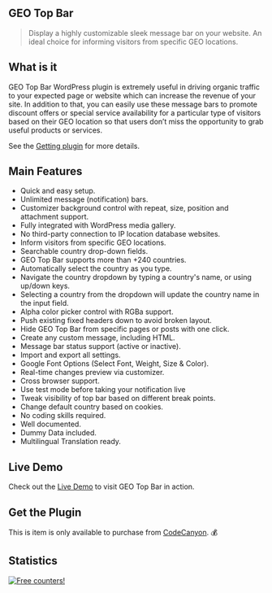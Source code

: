 ## GEO Top Bar

> Display a highly customizable sleek message bar on your website. An ideal choice for informing visitors from specific GEO locations.

## What is it

GEO Top Bar WordPress plugin is extremely useful in driving organic traffic to your expected page or website which can increase the revenue of your site. In addition to that, you can easily use these message bars to promote discount offers or special service availability for a particular type of visitors based on their GEO location so that users don’t miss the opportunity to grab useful products or services.

See the [Getting plugin](getting-the-plugin-downloaded-from-envato) for more details.

## Main Features

* Quick and easy setup.
* Unlimited message (notification) bars.
* Customizer background control with repeat, size, position and attachment support.
* Fully integrated with WordPress media gallery.
* No third-party connection to IP location database websites.
* Inform visitors from specific GEO locations.
* Searchable country drop-down fields.
* GEO Top Bar supports more than +240 countries.
* Automatically select the country as you type.
* Navigate the country dropdown by typing a country's name, or using up/down keys.
* Selecting a country from the dropdown will update the country name in the input field.
* Alpha color picker control with RGBa support.
* Push existing fixed headers down to avoid broken layout.
* Hide GEO Top Bar from specific pages or posts with one click.
* Create any custom message, including HTML.
* Message bar status support (active or inactive).
* Import and export all settings.
* Google Font Options (Select Font, Weight, Size & Color).
* Real-time changes preview via customizer.
* Cross browser support.
* Use test mode before taking your notification live
* Tweak visibility of top bar based on different break points.
* Change default country based on cookies.
* No coding skills required.
* Well documented.
* Dummy Data included.
* Multilingual Translation ready.

## Live Demo

Check out the [Live Demo](https://demo.mypreview.one/geo-top-bar/) to visit GEO Top Bar in action.

## Get the Plugin

This is item is only available to purchase from [CodeCanyon](https://goo.gl/BDahGU). :moneybag:

## Statistics

<a href="http://info.flagcounter.com/uvO8"><img src="https://s09.flagcounter.com/count2/uvO8/bg_FFFFFF/txt_000000/border_CCCCCC/columns_4/maxflags_26/viewers_0/labels_1/pageviews_1/flags_0/percent_0/" alt="Free counters!" border="0"></a>
